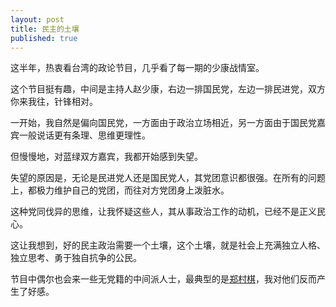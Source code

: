 ```yaml
---
layout: post
title: 民主的土壤
published: true
---
```


这半年，热衷看台湾的政论节目，几乎看了每一期的少康战情室。

这个节目挺有趣，中间是主持人赵少康，右边一排国民党，左边一排民进党，双方你来我往，针锋相对。

一开始，我自然是偏向国民党，一方面由于政治立场相近，另一方面由于国民党嘉宾一般说话更有条理、思维更理性。

但慢慢地，对蓝绿双方嘉宾，我都开始感到失望。

失望的原因是，无论是民进党人还是国民党人，其党团意识都很强。在所有的问题上，都极力维护自己的党团，而往对方党团身上泼脏水。

这种党同伐异的思维，让我怀疑这些人，其从事政治工作的动机，已经不是正义民心。

这让我想到，好的民主政治需要一个土壤，这个土壤，就是社会上充满独立人格、独立思考、勇于独自抗争的公民。

节目中偶尔也会来一些无党籍的中间派人士，最典型的是[郑村棋](https://zh.wikipedia.org/wiki/%E9%84%AD%E6%9D%91%E6%A3%8B)，我对他们反而产生了好感。
